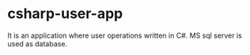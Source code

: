 # csharp-user-app
It is an application where user operations written in C#. MS sql server is used as database.
